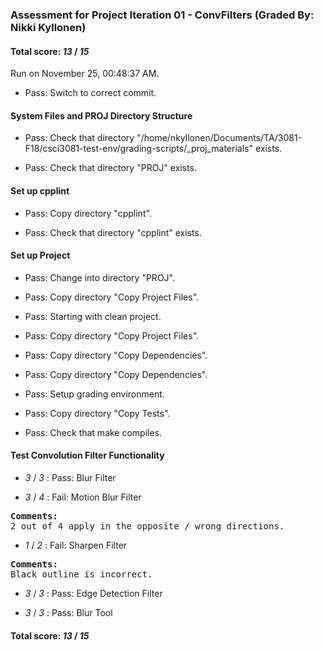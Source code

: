 ### Assessment for Project Iteration 01 - ConvFilters (Graded By: Nikki Kyllonen)

#### Total score: _13_ / _15_

Run on November 25, 00:48:37 AM.

+ Pass: Switch to correct commit.




#### System Files and PROJ Directory Structure

+ Pass: Check that directory "/home/nkyllonen/Documents/TA/3081-F18/csci3081-test-env/grading-scripts/_proj_materials" exists.

+ Pass: Check that directory "PROJ" exists.


#### Set up cpplint

+ Pass: Copy directory "cpplint".



+ Pass: Check that directory "cpplint" exists.


#### Set up Project

+ Pass: Change into directory "PROJ".

+ Pass: Copy directory "Copy Project Files".



+ Pass: Starting with clean project.



+ Pass: Copy directory "Copy Project Files".



+ Pass: Copy directory "Copy Dependencies".



+ Pass: Copy directory "Copy Dependencies".



+ Pass: Setup grading environment.



+ Pass: Copy directory "Copy Tests".



+ Pass: Check that make compiles.




#### Test Convolution Filter Functionality

+  _3_ / _3_ : Pass: Blur Filter



+  _3_ / _4_ : Fail: Motion Blur Filter
<pre>
<b>Comments: 
</b>2 out of 4 apply in the opposite / wrong directions.</b></pre>



+  _1_ / _2_ : Fail: Sharpen Filter
<pre>
<b>Comments: 
</b>Black outline is incorrect.</b></pre>



+  _3_ / _3_ : Pass: Edge Detection Filter



+  _3_ / _3_ : Pass: Blur Tool



#### Total score: _13_ / _15_

